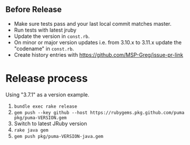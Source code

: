 ## Before Release

- Make sure tests pass and your last local commit matches master.
- Run tests with latest jruby
- Update the version in `const.rb`.
- On minor or major version updates i.e. from 3.10.x to 3.11.x update the "codename" in `const.rb`.
- Create history entries with https://github.com/MSP-Greg/issue-pr-link

# Release process

Using "3.7.1" as a version example.

1. `bundle exec rake release`
2. `gem push --key github --host https://rubygems.pkg.github.com/puma pkg/puma-VERSION.gem`
3. Switch to latest JRuby version
4. `rake java gem`
5. `gem push pkg/puma-VERSION-java.gem`
